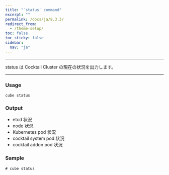 ```yaml
---
title: "`status` command"
excerpt: ""
permalink: /docs/ja/8.3.3/
redirect_from:
  - /theme-setup/
toc: false
toc_sticky: false
sidebar:
  nav: "ja"
---
```


---
status は Cocktail Cluster の現在の状況を出力します。

---

### Usage

`cube status`

### Output

* etcd 状況
* node 状況
* Kubernetes pod 状況
* cocktail system pod 状況
* cocktail addon pod 状況

### Sample
```
# cube status
```